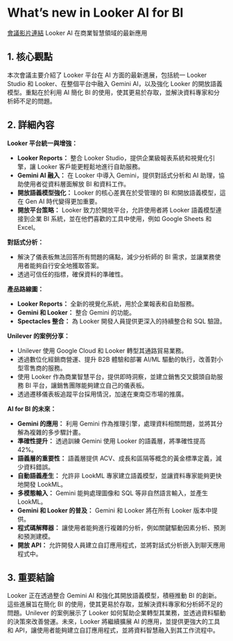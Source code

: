 # What’s new in Looker AI for BI
[會議影片連結](https://www.youtube.com/watch?v=wUPgHQMe8tk)
Looker AI 在商業智慧領域的最新應用

## 1. 核心觀點

本次會議主要介紹了 Looker 平台在 AI 方面的最新進展，包括統一 Looker Studio 和 Looker、在整個平台中融入 Gemini AI，以及強化 Looker 的開放語義模型。重點在於利用 AI 簡化 BI 的使用，使其更易於存取，並解決資料專家和分析師不足的問題。

## 2. 詳細內容

**Looker 平台統一與增強：**

*   **Looker Reports：** 整合 Looker Studio，提供企業級報表系統和視覺化引擎，讓 Looker 客戶能更輕鬆地進行自助服務。
*   **Gemini AI 融入：** 在 Looker 中導入 Gemini，提供對話式分析和 AI 助理，協助使用者從資料層面解放 BI 和資料工作。
*   **開放語義模型強化：** Looker 的核心差異在於受管理的 BI 和開放語義模型，這在 Gen AI 時代變得更加重要。
*   **開放平台策略：** Looker 致力於開放平台，允許使用者將 Looker 語義模型連接到企業 BI 系統，並在他們喜歡的工具中使用，例如 Google Sheets 和 Excel。

**對話式分析：**

*   解決了儀表板無法回答所有問題的痛點，減少分析師的 BI 需求，並讓業務使用者能夠自行安全地獲取答案。
*   透過可信任的指標，確保資料的準確性。

**產品路線圖：**

*   **Looker Reports：** 全新的視覺化系統，用於企業報表和自助服務。
*   **Gemini 和 Looker：** 整合 Gemini 的功能。
*   **Spectacles 整合：** 為 Looker 開發人員提供更深入的持續整合和 SQL 驗證。

**Unilever 的案例分享：**

*   Unilever 使用 Google Cloud 和 Looker 轉型其通路貿易業務。
*   透過數位化經銷商營運、提升 B2B 體驗和部署 AI/ML 驅動的執行，改善對小型零售商的服務。
*   使用 Looker 作為商業智慧平台，提供即時洞察，並建立銷售交叉鏡頭自助服務 BI 平台，讓銷售團隊能夠建立自己的儀表板。
*   透過遷移儀表板追蹤平台採用情況，加速在東南亞市場的推廣。

**AI for BI 的未來：**

*   **Gemini 的應用：** 利用 Gemini 作為推理引擎，處理資料相關問題，並將其分解為複雜的多步驟計畫。
*   **準確性提升：** 透過訓練 Gemini 使用 Looker 的語義層，將準確性提高 42%。
*   **語義層的重要性：** 語義層提供 ACV、成長和區隔等概念的黃金標準定義，減少資料錯誤。
*   **自動語義產生：** 允許非 LookML 專家建立語義模型，並讓資料專家能夠更快地開發 LookML。
*   **多模態輸入：** Gemini 能夠處理圖像和 SQL 等非自然語言輸入，並產生 LookML。
*   **Gemini 和 Looker 的普及：** Gemini 和 Looker 將在所有 Looker 版本中提供。
*   **程式碼解釋器：** 讓使用者能夠進行複雜的分析，例如關鍵驅動因素分析、預測和預測建模。
*   **開放 API：** 允許開發人員建立自訂應用程式，並將對話式分析嵌入到聊天應用程式中。

## 3. 重要結論

Looker 正在透過整合 Gemini AI 和強化其開放語義模型，積極推動 BI 的創新。這些進展旨在簡化 BI 的使用，使其更易於存取，並解決資料專家和分析師不足的問題。Unilever 的案例展示了 Looker 如何幫助企業轉型其業務，並透過資料驅動的決策來改善營運。未來，Looker 將繼續擴展 AI 的應用，並提供更強大的工具和 API，讓使用者能夠建立自訂應用程式，並將資料智慧融入到其工作流程中。
